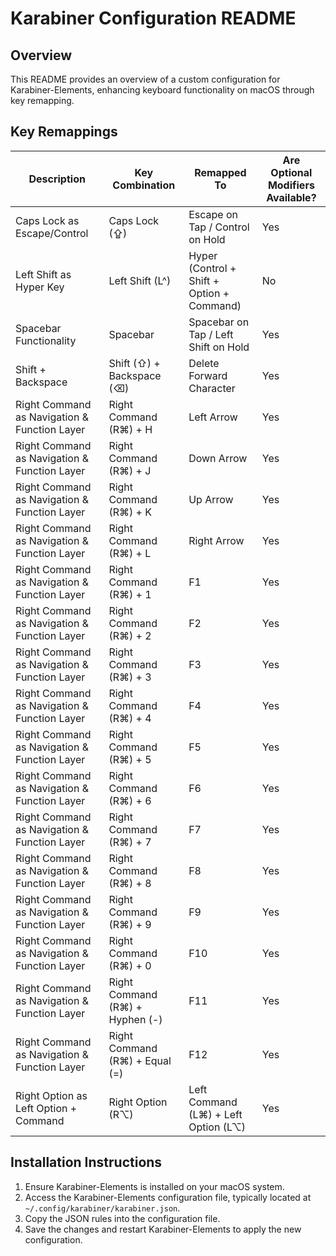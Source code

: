 # Karabiner Configuration README

## Overview

This README provides an overview of a custom configuration for Karabiner-Elements, enhancing keyboard functionality on macOS through key remapping.

## Key Remappings

| Description                                  | Key Combination                 | Remapped To                                | Are Optional Modifiers Available? |
| -------------------------------------------- | ------------------------------- | ------------------------------------------ | --------------------------------- |
| Caps Lock as Escape/Control                  | Caps Lock (⇪)                   | Escape on Tap / Control on Hold            | Yes                               |
| Left Shift as Hyper Key                      | Left Shift (L^)                 | Hyper (Control + Shift + Option + Command) | No                                |
| Spacebar Functionality                       | Spacebar                        | Spacebar on Tap / Left Shift on Hold       | Yes                               |
| Shift + Backspace                            | Shift (⇧) + Backspace (⌫)       | Delete Forward Character                   | Yes                               |
| Right Command as Navigation & Function Layer | Right Command (R⌘) + H          | Left Arrow                                 | Yes                               |
| Right Command as Navigation & Function Layer | Right Command (R⌘) + J          | Down Arrow                                 | Yes                               |
| Right Command as Navigation & Function Layer | Right Command (R⌘) + K          | Up Arrow                                   | Yes                               |
| Right Command as Navigation & Function Layer | Right Command (R⌘) + L          | Right Arrow                                | Yes                               |
| Right Command as Navigation & Function Layer | Right Command (R⌘) + 1          | F1                                         | Yes                               |
| Right Command as Navigation & Function Layer | Right Command (R⌘) + 2          | F2                                         | Yes                               |
| Right Command as Navigation & Function Layer | Right Command (R⌘) + 3          | F3                                         | Yes                               |
| Right Command as Navigation & Function Layer | Right Command (R⌘) + 4          | F4                                         | Yes                               |
| Right Command as Navigation & Function Layer | Right Command (R⌘) + 5          | F5                                         | Yes                               |
| Right Command as Navigation & Function Layer | Right Command (R⌘) + 6          | F6                                         | Yes                               |
| Right Command as Navigation & Function Layer | Right Command (R⌘) + 7          | F7                                         | Yes                               |
| Right Command as Navigation & Function Layer | Right Command (R⌘) + 8          | F8                                         | Yes                               |
| Right Command as Navigation & Function Layer | Right Command (R⌘) + 9          | F9                                         | Yes                               |
| Right Command as Navigation & Function Layer | Right Command (R⌘) + 0          | F10                                        | Yes                               |
| Right Command as Navigation & Function Layer | Right Command (R⌘) + Hyphen (-) | F11                                        | Yes                               |
| Right Command as Navigation & Function Layer | Right Command (R⌘) + Equal (=)  | F12                                        | Yes                               |
| Right Option as Left Option + Command        | Right Option (R⌥)               | Left Command (L⌘) + Left Option (L⌥)       | Yes                               |

## Installation Instructions

1. Ensure Karabiner-Elements is installed on your macOS system.
2. Access the Karabiner-Elements configuration file, typically located at `~/.config/karabiner/karabiner.json`.
3. Copy the JSON rules into the configuration file.
4. Save the changes and restart Karabiner-Elements to apply the new configuration.

